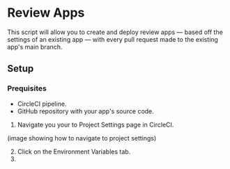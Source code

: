 # Review Apps

This script will allow you to create and deploy review apps — based off the  
settings of an existing app — with every pull request made to the existing  
app's main branch.

## Setup

### Prequisites

* CircleCI pipeline.
* GitHub repository with your app's source code.

1. Navigate you your to Project Settings page in CircleCI.

(image showing how to navigate to project settings)

2. Click on the Environment Variables tab.
3. 